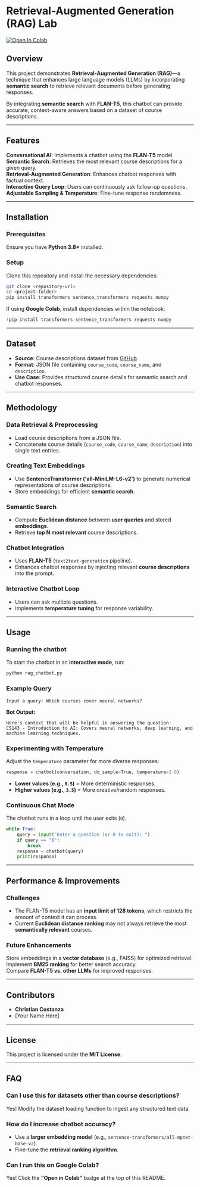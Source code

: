 # Retrieval-Augmented Generation (RAG) Lab  

[![Open In Colab](https://colab.research.google.com/assets/colab-badge.svg)](https://colab.research.google.com/github/ericmanley/S24-CS143AI/blob/main/rag_lab.ipynb)  

## Overview  
This project demonstrates **Retrieval-Augmented Generation (RAG)**—a technique that enhances large language models (LLMs) by incorporating **semantic search** to retrieve relevant documents before generating responses.  

By integrating **semantic search** with **FLAN-T5**, this chatbot can provide accurate, context-aware answers based on a dataset of course descriptions.  

---

##  Features  
 **Conversational AI**: Implements a chatbot using the **FLAN-T5** model.  
 **Semantic Search**: Retrieves the most relevant course descriptions for a given query.  
 **Retrieval-Augmented Generation**: Enhances chatbot responses with factual context.  
 **Interactive Query Loop**: Users can continuously ask follow-up questions.  
 **Adjustable Sampling & Temperature**: Fine-tune response randomness.  

---

##  Installation  

###  Prerequisites  
Ensure you have **Python 3.8+** installed.  

###  Setup  
Clone this repository and install the necessary dependencies:  

```bash
git clone <repository-url>
cd <project-folder>
pip install transformers sentence_transformers requests numpy
```

If using **Google Colab**, install dependencies within the notebook:  
```python
!pip install transformers sentence_transformers requests numpy
```

---

##  Dataset  
- **Source**: Course descriptions dataset from [GitHub](https://raw.githubusercontent.com/ericmanley/S24-CS143AI/main/data/course_descriptions.json).  
- **Format**: JSON file containing `course_code`, `course_name`, and `description`.  
- **Use Case**: Provides structured course details for semantic search and chatbot responses.  

---

##  Methodology  

###  Data Retrieval & Preprocessing  
- Load course descriptions from a JSON file.  
- Concatenate course details (`course_code`, `course_name`, `description`) into single text entries.  

###  Creating Text Embeddings  
- Use **SentenceTransformer ('all-MiniLM-L6-v2')** to generate numerical representations of course descriptions.  
- Store embeddings for efficient **semantic search**.  

###  Semantic Search  
- Compute **Euclidean distance** between **user queries** and stored **embeddings**.  
- Retrieve **top N most relevant** course descriptions.  

###  Chatbot Integration  
- Uses **FLAN-T5** (`text2text-generation` pipeline).  
- Enhances chatbot responses by injecting relevant **course descriptions** into the prompt.  

###  Interactive Chatbot Loop  
- Users can ask multiple questions.  
- Implements **temperature tuning** for response variability.  

---

##  Usage  

###  Running the chatbot  
To start the chatbot in an **interactive mode**, run:  
```python
python rag_chatbot.py
```

###  Example Query  
```
Input a query: Which courses cover neural networks?
```
**Bot Output:**  
```
Here's context that will be helpful in answering the question: 
CS143 - Introduction to AI: Covers neural networks, deep learning, and machine learning techniques.
```

###  Experimenting with Temperature  
Adjust the `temperature` parameter for more diverse responses:  
```python
response = chatbot(conversation, do_sample=True, temperature=2.0)
```
- **Lower values (e.g., `0.5`)** = More deterministic responses.  
- **Higher values (e.g., `3.5`)** = More creative/random responses.  

###  Continuous Chat Mode  
The chatbot runs in a loop until the user exits (`0`).  
```python
while True:
    query = input("Enter a question (or 0 to exit): ")
    if query == "0":
        break
    response = chatbot(query)
    print(response)
```

---

##  Performance & Improvements  

###  **Challenges**  
- The FLAN-T5 model has an **input limit of 128 tokens**, which restricts the amount of context it can process.  
- Current **Euclidean distance ranking** may not always retrieve the most **semantically relevant** courses.  

###  **Future Enhancements**  
 Store embeddings in a **vector database** (e.g., FAISS) for optimized retrieval.  
 Implement **BM25 ranking** for better search accuracy.  
 Compare **FLAN-T5 vs. other LLMs** for improved responses.  

---

##  Contributors  
- **Christian Costanza**  
- [Your Name Here]  

---

##  License  
This project is licensed under the **MIT License**.  

---

##  FAQ  

### Can I use this for datasets other than course descriptions?  
Yes! Modify the dataset loading function to ingest any structured text data.  

###  How do I increase chatbot accuracy?  
- Use a **larger embedding model** (e.g., `sentence-transformers/all-mpnet-base-v2`).  
- Fine-tune the **retrieval ranking algorithm**.  

###  Can I run this on **Google Colab**?  
Yes! Click the **"Open in Colab"** badge at the top of this README.  
